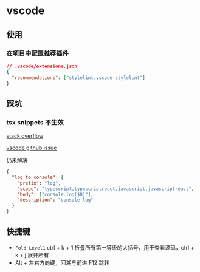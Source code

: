 # vscode

## 使用

### 在项目中配置推荐插件

```json
// .vscode/extensions.json
{
  "recommendations": ["stylelint.vscode-stylelint"]
}
```

## 踩坑

### tsx snippets 不生效

[stack overflow](https://stackoverflow.com/questions/51608965/vscode-user-snippet-doesnt-works-inside-jsx)

[vscode github issue](https://github.com/Microsoft/vscode/issues/62521)

仍未解决

```json
{
  "log to console": {
    "prefix": "log",
    "scope": "typescript,typescriptreact,javascript,javascriptreact",
    "body": ["console.log($0)"],
    "description": "console log"
  }
}
```

## 快捷键

- `Fold Level1` ctrl + k + 1 折叠所有第一等级的大括号，用于查看源码，ctrl + k + j 展开所有
- Alt + 左右方向键，回溯与前进 F12 跳转
